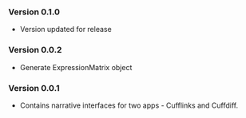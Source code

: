 ### Version 0.1.0
- Version updated for release

### Version 0.0.2
- Generate ExpressionMatrix object

### Version 0.0.1
- Contains narrative interfaces for two apps - Cufflinks and Cuffdiff.
